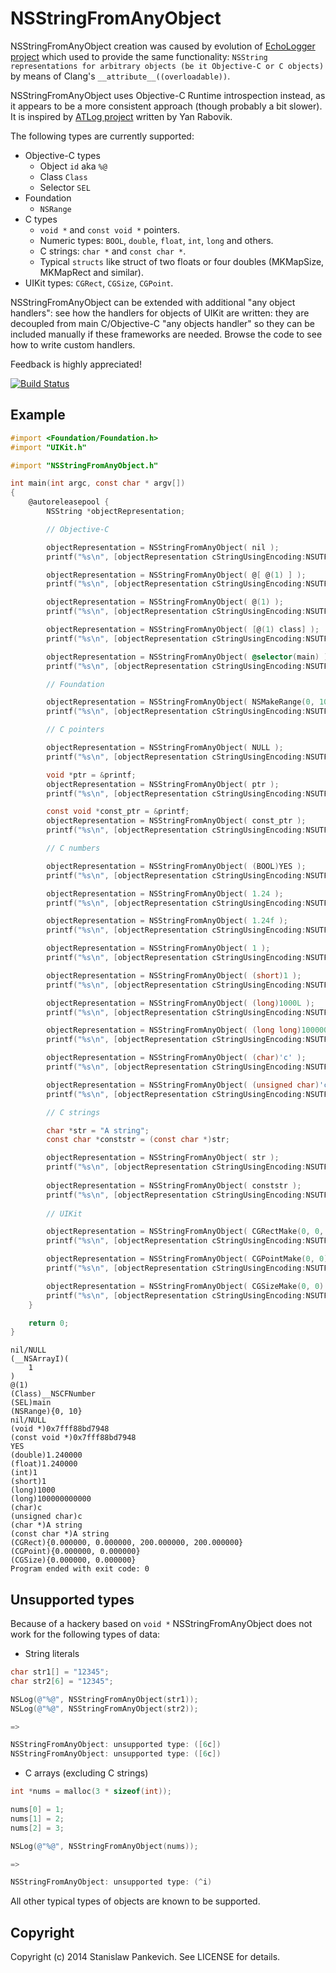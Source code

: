 # NSStringFromAnyObject

NSStringFromAnyObject creation was caused by evolution of [EchoLogger project](https://github.com/stanislaw/EchoLogger) which used to provide the same functionality: `NSString representations for arbitrary objects (be it Objective-C or C objects)` by means of Clang's `__attribute__((overloadable))`.  

NSStringFromAnyObject uses Objective-C Runtime introspection instead, as it appears to be a more consistent approach (though probably a bit slower). It is inspired by [ATLog project](https://github.com/rabovik/ATLog) written by Yan Rabovik. 

The following types are currently supported:

* Objective-C types 
  * Object `id` aka `%@`
  * Class `Class`
  * Selector `SEL`
* Foundation
  * `NSRange`
* C types 
  * `void *` and `const void *` pointers.
  * Numeric types: `BOOL`, `double`, `float`, `int`, `long` and others.
  * C strings: `char *` and `const char *`.
  * Typical `structs` like struct of two floats or four doubles (MKMapSize, MKMapRect and similar).
* UIKit types: `CGRect`, `CGSize`, `CGPoint`.

NSStringFromAnyObject can be extended with additional "any object handlers": see how the handlers for objects of UIKit are written: they are decoupled from main C/Objective-C "any objects handler" so they can be included manually if these frameworks are needed. Browse the code to see how to write custom handlers.

Feedback is highly appreciated!

[![Build Status](https://travis-ci.org/stanislaw/NSStringFromAnyObject.svg?branch=master)](https://travis-ci.org/stanislaw/NSStringFromAnyObject) 

## Example

```objective-c
#import <Foundation/Foundation.h>
#import "UIKit.h"

#import "NSStringFromAnyObject.h"

int main(int argc, const char * argv[])
{
    @autoreleasepool {
        NSString *objectRepresentation;

        // Objective-C

        objectRepresentation = NSStringFromAnyObject( nil );
        printf("%s\n", [objectRepresentation cStringUsingEncoding:NSUTF8StringEncoding]);

        objectRepresentation = NSStringFromAnyObject( @[ @(1) ] );
        printf("%s\n", [objectRepresentation cStringUsingEncoding:NSUTF8StringEncoding]);

        objectRepresentation = NSStringFromAnyObject( @(1) );
        printf("%s\n", [objectRepresentation cStringUsingEncoding:NSUTF8StringEncoding]);

        objectRepresentation = NSStringFromAnyObject( [@(1) class] );
        printf("%s\n", [objectRepresentation cStringUsingEncoding:NSUTF8StringEncoding]);

        objectRepresentation = NSStringFromAnyObject( @selector(main) );
        printf("%s\n", [objectRepresentation cStringUsingEncoding:NSUTF8StringEncoding]);

        // Foundation

        objectRepresentation = NSStringFromAnyObject( NSMakeRange(0, 10) );
        printf("%s\n", [objectRepresentation cStringUsingEncoding:NSUTF8StringEncoding]);

        // C pointers

        objectRepresentation = NSStringFromAnyObject( NULL );
        printf("%s\n", [objectRepresentation cStringUsingEncoding:NSUTF8StringEncoding]);

        void *ptr = &printf;
        objectRepresentation = NSStringFromAnyObject( ptr );
        printf("%s\n", [objectRepresentation cStringUsingEncoding:NSUTF8StringEncoding]);

        const void *const_ptr = &printf;
        objectRepresentation = NSStringFromAnyObject( const_ptr );
        printf("%s\n", [objectRepresentation cStringUsingEncoding:NSUTF8StringEncoding]);

        // C numbers

        objectRepresentation = NSStringFromAnyObject( (BOOL)YES );
        printf("%s\n", [objectRepresentation cStringUsingEncoding:NSUTF8StringEncoding]);

        objectRepresentation = NSStringFromAnyObject( 1.24 );
        printf("%s\n", [objectRepresentation cStringUsingEncoding:NSUTF8StringEncoding]);

        objectRepresentation = NSStringFromAnyObject( 1.24f );
        printf("%s\n", [objectRepresentation cStringUsingEncoding:NSUTF8StringEncoding]);

        objectRepresentation = NSStringFromAnyObject( 1 );
        printf("%s\n", [objectRepresentation cStringUsingEncoding:NSUTF8StringEncoding]);

        objectRepresentation = NSStringFromAnyObject( (short)1 );
        printf("%s\n", [objectRepresentation cStringUsingEncoding:NSUTF8StringEncoding]);

        objectRepresentation = NSStringFromAnyObject( (long)1000L );
        printf("%s\n", [objectRepresentation cStringUsingEncoding:NSUTF8StringEncoding]);

        objectRepresentation = NSStringFromAnyObject( (long long)100000000000LL );
        printf("%s\n", [objectRepresentation cStringUsingEncoding:NSUTF8StringEncoding]);

        objectRepresentation = NSStringFromAnyObject( (char)'c' );
        printf("%s\n", [objectRepresentation cStringUsingEncoding:NSUTF8StringEncoding]);

        objectRepresentation = NSStringFromAnyObject( (unsigned char)'c' );
        printf("%s\n", [objectRepresentation cStringUsingEncoding:NSUTF8StringEncoding]);

        // C strings

        char *str = "A string";
        const char *conststr = (const char *)str;

        objectRepresentation = NSStringFromAnyObject( str );
        printf("%s\n", [objectRepresentation cStringUsingEncoding:NSUTF8StringEncoding]);
        
        objectRepresentation = NSStringFromAnyObject( conststr );
        printf("%s\n", [objectRepresentation cStringUsingEncoding:NSUTF8StringEncoding]);
        
        // UIKit

        objectRepresentation = NSStringFromAnyObject( CGRectMake(0, 0, 200, 200) );
        printf("%s\n", [objectRepresentation cStringUsingEncoding:NSUTF8StringEncoding]);

        objectRepresentation = NSStringFromAnyObject( CGPointMake(0, 0) );
        printf("%s\n", [objectRepresentation cStringUsingEncoding:NSUTF8StringEncoding]);

        objectRepresentation = NSStringFromAnyObject( CGSizeMake(0, 0) );
        printf("%s\n", [objectRepresentation cStringUsingEncoding:NSUTF8StringEncoding]);
    }

    return 0;
}
```

```
nil/NULL
(__NSArrayI)(
    1
)
@(1)
(Class)__NSCFNumber
(SEL)main
(NSRange){0, 10}
nil/NULL
(void *)0x7fff88bd7948
(const void *)0x7fff88bd7948
YES
(double)1.240000
(float)1.240000
(int)1
(short)1
(long)1000
(long)100000000000
(char)c
(unsigned char)c
(char *)A string
(const char *)A string
(CGRect){0.000000, 0.000000, 200.000000, 200.000000}
(CGPoint){0.000000, 0.000000}
(CGSize){0.000000, 0.000000}
Program ended with exit code: 0
```

## Unsupported types

Because of a hackery based on `void *` NSStringFromAnyObject does not work for the following types of data:

* String literals

```objective-c
char str1[] = "12345";
char str2[6] = "12345";

NSLog(@"%@", NSStringFromAnyObject(str1));
NSLog(@"%@", NSStringFromAnyObject(str2));

=>

NSStringFromAnyObject: unsupported type: ([6c])
NSStringFromAnyObject: unsupported type: ([6c])
```

* C arrays (excluding C strings)

```objective-c
int *nums = malloc(3 * sizeof(int));

nums[0] = 1;
nums[1] = 2;
nums[2] = 3;

NSLog(@"%@", NSStringFromAnyObject(nums));

=>

NSStringFromAnyObject: unsupported type: (^i)
```

All other typical types of objects are known to be supported.


## Copyright

Copyright (c) 2014 Stanislaw Pankevich. See LICENSE for details.


